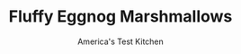 ---
layout: ../../layouts/MarkdownPostLayout.astro
title: Fluffy Eggnog Marshmallows
author: America's Test Kitchen
pubDate: 2023-03-15
description: "Fluffy, festive gifts for friends and family."
image_url: https://res.cloudinary.com/hksqkdlah/image/upload/ar_1:1,c_fill,dpr_2.0,f_auto,fl_lossy.progressive.strip_profile,g_faces:auto,q_auto:low,w_344/SFS_FluffyMarshmallows_022_1_wv95i5
tags: ["Desserts or Baked Goods","Make Ahead","Candy","Holiday"]
calories: 2614
protein: 
carbohydrates: 13
fats: 
fiber: 
ingredients: ["1 cup, water, divided","2½ tablespoons, unflavored gelatin","2 , large egg whites","2 cups (14 ounces), granulated sugar","½ cup, light corn syrup","¼ teaspoon, table salt","2 tablespoons, dark rum","⅛ teaspoon, ground nutmeg","Pinch , ground cinnamon","2⁄3 cup (2⅔ ounces), confectioners' sugar","1⁄3 cup (1⅓ ounces), cornstarch"]
serves: 48
time: "1 hour, plus 4 hours setting"
instructions: ["Make foil sling for 13 by 9-inch baking pan by folding 2 long sheets of aluminum foil; first sheet should be 13 inches wide and second sheet should be 9 inches wide. Lay sheets of foil in pan perpendicular to each other, with extra foil hanging over edges of pan. Push foil into corners and up sides of pan, smoothing foil flush to pan. Spray pan with vegetable oil spray.","Whisk ½ cup water and gelatin together in bowl and let sit until very firm, about 5 minutes. Add egg whites to bowl of stand mixer fitted with whisk attachment.","Combine granulated sugar, corn syrup, salt, and remaining ½ cup water in large saucepan. Bring to boil over medium-high heat and cook, gently swirling saucepan occasionally, until sugar has dissolved completely and mixture registers 240 degrees, 6 to 8 minutes. Off heat, immediately whisk in gelatin mixture until gelatin is dissolved.","Working quickly, whip whites on high speed until soft peaks form, 1 to 2 minutes. With mixer running, carefully pour hot syrup into whites, avoiding whisk and bowl as much as possible. Whip until mixture is very thick and stiff and bowl is only slightly warm to touch, about 10 minutes. Reduce speed to low and add rum, nutmeg, and cinnamon. Slowly increase speed to high and mix until incorporated, about 30 seconds, scraping down bowl as needed.","Transfer mixture to prepared pan and spread into even layer using greased rubber spatula. Let sit at room temperature until firm, at least 4 hours.","Lightly coat chef's knife with oil spray. Whisk confectioners’ sugar and cornstarch together in bowl. Lightly dust top of marshmallows with 2 tablespoons confectioners’ sugar mixture. Transfer remaining confectioners’ sugar mixture to 1-gallon zipper-lock bag. Place cutting board over pan of marshmallows and carefully invert pan and board. Remove pan and peel off foil.","Cut marshmallows crosswise into 8 strips, then cut each strip into 6 squares (marshmallows will be approximate 1½-inch squares). Separate marshmallows and add half to confectioners’ sugar mixture in bag. Seal bag and shake to coat marshmallows.","Using your hands, remove marshmallows from bag and transfer to colander. Shake colander to remove excess confectioners’ sugar mixture. Repeat with remaining marshmallows. Marshmallows can be stored in zipper-lock bag or airtight container at room temperature for up to 2 weeks."]
nutrition: ["2 mg Potassium","1 mg Calcium","17 mg Sodium","12 g Sugars","7 g Water","13 g Carbs","54 kcal Energy","12 g Sugars, added","2614 calories"]
notes: "Three ¼-ounce envelopes of gelatin will yield the 2½ tablespoons needed for this recipe. You will need a candy thermometer or another thermometer, such as an instant-read probe model, that registers high temperatures for this recipe. For a cleaner look, you can trim (and snack on) the edges of the marshmallows before cutting them into squares."
---